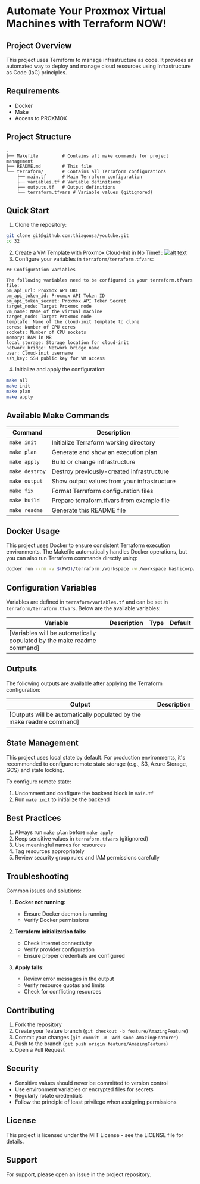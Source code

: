 # Automate Your Proxmox Virtual Machines with Terraform NOW!

## Project Overview

This project uses Terraform to manage infrastructure as code. It provides an automated way to deploy and manage cloud resources using Infrastructure as Code (IaC) principles.

## Requirements

- Docker
- Make
- Access to PROXMOX

## Project Structure

```
.
├── Makefile         # Contains all make commands for project management
├── README.md        # This file
└── terraform/       # Contains all Terraform configurations
    ├── main.tf      # Main Terraform configuration
    ├── variables.tf # Variable definitions
    ├── outputs.tf   # Output definitions
    └── terraform.tfvars # Variable values (gitignored)
```

## Quick Start

1. Clone the repository:
```bash
git clone git@github.com:thiagousa/youtube.git
cd 32
```

2. Create a VM Template with Proxmox Cloud-Init in No Time! :
[![alt text](https://thiagodsantos.com/wp-content/uploads/2024/12/proxmox-template.png)](https://youtu.be/50SV_eXtj34?si=f0P9d7smIRpwyRfs)
3. Configure your variables in `terraform/terraform.tfvars`:
```hcl
## Configuration Variables

The following variables need to be configured in your terraform.tfvars file:
pm_api_url: Proxmox API URL
pm_api_token_id: Proxmox API Token ID
pm_api_token_secret: Proxmox API Token Secret
target_node: Target Proxmox node
vm_name: Name of the virtual machine
target_node: Target Proxmox node
template: Name of the cloud-init template to clone
cores: Number of CPU cores
sockets: Number of CPU sockets
memory: RAM in MB
local_storage: Storage location for cloud-init
network_bridge: Network bridge name
user: Cloud-init username
ssh_key: SSH public key for VM access
```

4. Initialize and apply the configuration:
```bash
make all
make init
make plan
make apply
```

## Available Make Commands

| Command | Description |
|---------|-------------|
| `make init` | Initialize Terraform working directory |
| `make plan` | Generate and show an execution plan |
| `make apply` | Build or change infrastructure |
| `make destroy` | Destroy previously-created infrastructure |
| `make output` | Show output values from your infrastructure |
| `make fix` | Format Terraform configuration files |
| `make build` | Prepare terraform.tfvars from example file |
| `make readme` | Generate this README file |

## Docker Usage

This project uses Docker to ensure consistent Terraform execution environments. The Makefile automatically handles Docker operations, but you can also run Terraform commands directly using:

```bash
docker run --rm -v $(PWD)/terraform:/workspace -w /workspace hashicorp/terraform:latest <command>
```

## Configuration Variables

Variables are defined in `terraform/variables.tf` and can be set in `terraform/terraform.tfvars`. Below are the available variables:

| Variable | Description | Type | Default |
|----------|-------------|------|---------|
| [Variables will be automatically populated by the make readme command] |

## Outputs

The following outputs are available after applying the Terraform configuration:

| Output | Description |
|--------|-------------|
| [Outputs will be automatically populated by the make readme command] |

## State Management

This project uses local state by default. For production environments, it's recommended to configure remote state storage (e.g., S3, Azure Storage, GCS) and state locking.

To configure remote state:

1. Uncomment and configure the backend block in `main.tf`
2. Run `make init` to initialize the backend

## Best Practices

1. Always run `make plan` before `make apply`
2. Keep sensitive values in `terraform.tfvars` (gitignored)
3. Use meaningful names for resources
4. Tag resources appropriately
5. Review security group rules and IAM permissions carefully

## Troubleshooting

Common issues and solutions:

1. **Docker not running:**
   - Ensure Docker daemon is running
   - Verify Docker permissions

2. **Terraform initialization fails:**
   - Check internet connectivity
   - Verify provider configuration
   - Ensure proper credentials are configured

3. **Apply fails:**
   - Review error messages in the output
   - Verify resource quotas and limits
   - Check for conflicting resources

## Contributing

1. Fork the repository
2. Create your feature branch (`git checkout -b feature/AmazingFeature`)
3. Commit your changes (`git commit -m 'Add some AmazingFeature'`)
4. Push to the branch (`git push origin feature/AmazingFeature`)
5. Open a Pull Request

## Security

- Sensitive values should never be committed to version control
- Use environment variables or encrypted files for secrets
- Regularly rotate credentials
- Follow the principle of least privilege when assigning permissions

## License

This project is licensed under the MIT License - see the LICENSE file for details.

## Support

For support, please open an issue in the project repository.